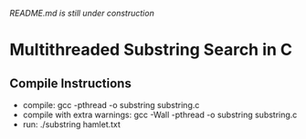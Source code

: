 *README.md is still under construction*
# Multithreaded Substring Search in C

## Compile Instructions
* compile: gcc -pthread -o substring substring.c
* compile with extra warnings: gcc -Wall -pthread -o substring substring.c
* run: ./substring hamlet.txt
